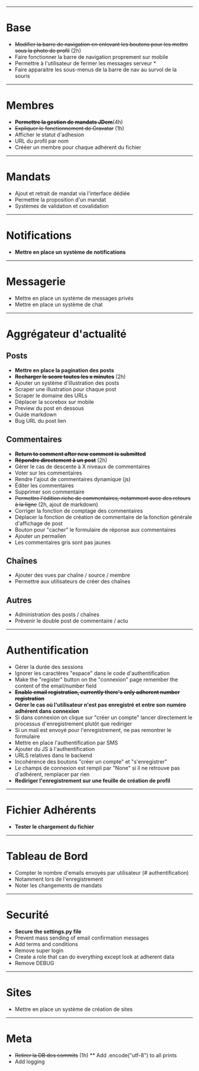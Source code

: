 ***
Base
====

* ~~Modifier la barre de navigation en enlevant les boutons pour les mettre sous la photo de profil~~ (2h)
* Faire fonctionner la barre de navigation proprement sur mobile
* Permettre à l'utilisateur de fermer les messages serveur *
* Faire apparaitre les sous-menus de la barre de nav au survol de la souris

***
Membres
=======

* ~~**Permettre la gestion de mandats JDem**~~(4h)
* ~~Expliquer le fonctionnement de Gravatar~~ (1h)
* Afficher le statut d'adhesion
* URL du profil par nom
* Crééer un membre pour chaque adhérent du fichier

***
Mandats
=================

* Ajout et retrait de mandat via l'interface dédiée
* Permettre la proposition d'un mandat
* Systèmes de validation et covalidation


***
Notifications
========

* **Mettre en place un système de notifications**



***
Messagerie
=================

* Mettre en place un système de messages privés
* Mettre en place un système de chat



***
Aggrégateur d'actualité
=======================

Posts
-----
* **Mettre en place la pagination des posts**
* ~~**Recharger le score toutes les x minutes**~~ (2h)
* Ajouter un système d'illustration des posts
* Scraper une illustration pour chaque post
* Scraper le domaine des URLs
* Déplacer la scorebox sur mobile
* Preview du post en dessous
* Guide markdown
* Bug URL du post lien

Commentaires
--------
* ~~**Return to comment after new comment is submitted**~~
* ~~**Répondre directement à un post**~~ (2h) 
* Gérer le cas de descente à X niveaux de commentaires
* Voter sur les commentaires
* Rendre l'ajout de commentaires dynamique (js)
* Éditer les commentaires
* Supprimer son commentaire
* ~~Permettre l'édition riche de commentaires, notamment avec des retours à la ligne~~ (2h, ajout de markdown)
* Corriger la fonction de comptage des commentaires
* Déplacer la fonction de création de commentaire de la fonction générale d'affichage de post
* Bouton pour "cacher" le formulaire de réponse aux commentaires
* Ajouter un permalien
* Les commentaires gris sont pas jaunes


Chaînes
-------
* Ajouter des vues par chaîne / source / membre
* Permettre aux utilisateurs de créer des chaînes

Autres
------
* Administration des posts / chaînes
* Prévenir le double post de commentaire / actu



***
Authentification
==============

* Gérer la durée des sessions
* Ignorer les caractères "espace" dans le code d'authentification
* Make the "register" button on the "connexion" page remember the content of the email/number field
* ~~**Enable email registration, currently there's only adherent number registration**~~
* **Gérer le cas où l'utilisateur n'est pas enregistré et entre son numéro adhérent dans connexion**
* Si dans connexion on clique sur "créer un compte" lancer directement le processus d'enregistrement plutôt que rediriger
* Si un mail est envoyé pour l'enregistrement, ne pas remontrer le formulaire
* Mettre en place l'authentification par SMS
* Ajouter du JS à l'authentification
* URLS relatives dans le backend
* Incohérence des boutons "créer un compte" et "s'enregistrer"
* Le champs de connexion est rempli par "None" si il ne retrouve pas d'adhérent, remplacer par rien
* **Rediriger l'enregistrement sur une feuille de création de profil**



***
Fichier Adhérents
=================

* **Tester le chargement du fichier**



***
Tableau de Bord
===============

* Compter le nombre d'emails envoyés par utilisateur (# authentification)
* Notamment lors de l'enregistrement
* Noter les changements de mandats


***
Securité
========

* **Secure the settings.py file**
* Prevent mass sending of email confirmation messages
* Add terms and conditions
* Remove super login
* Create a role that can do everything except look at adherent data
* Remove DEBUG



***
Sites
=====

* Mettre en place un système de création de sites



***
Meta
====

* ~~Retirer la DB des commits~~ (1h)
** Add .encode("utf-8") to all prints
* Add logging